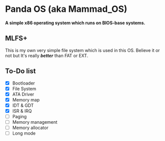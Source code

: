 # Panda OS (aka Mammad_OS)

**A simple x86 operating system which runs on BIOS-base systems.**

## MLFS+
This is my own very simple file system which is used in this OS. Believe it or not but It's really ***better*** than FAT or EXT.

## To-Do list
- [x] Bootloader
- [x] File System
- [x] ATA Driver
- [x] Memory map
- [x] IDT & GDT
- [x] ISR & IRQ
- [ ] Paging
- [ ] Memory management
- [ ] Memory allocator
- [ ] Long mode